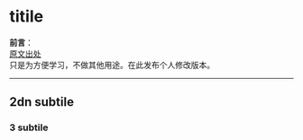 # titile

**前言**：  
 [原文出处](www.baidu.com)  
 只是为方便学习，不做其他用途。在此发布个人修改版本。

---

## 2dn subtile
### 3 subtile



